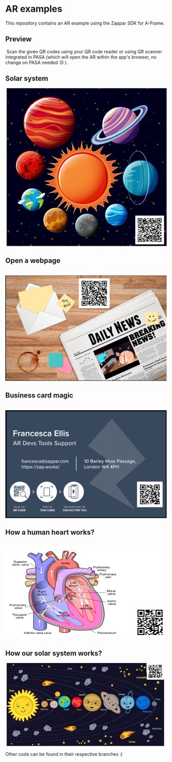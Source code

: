 # AR examples
This repository contains an AR example using the Zappar SDK for A-Frame.


## Preview
​
Scan the given QR codes using your QR code reader or using QR scanner integrated in PASA (which will open the AR within the app's browser, no change on PASA needed :D ).


## Solar system
​ 
![Preview QR Code"](image5.png)


## Open a webpage
​ 
![Preview QR Code"](image4.png)


## Business card magic
​ 
![Preview QR Code"](image3.png)


## How a human heart works?
​ 
![Preview QR Code"](image2.png)


## How our solar system works?
​ 
![Preview QR Code"](image1.png)


Other code can be found in their respective branches :) 